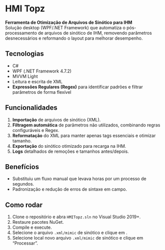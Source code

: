 # HMI Topz

**Ferramenta de Otimização de Arquivos de Sinótico para IHM**  
Solução desktop (WPF/.NET Framework) que automatiza o pós-processamento de arquivos de sinótico de IHM, removendo parâmetros desnecessários e reformando o layout para melhorar desempenho.

## Tecnologias
- C#  
- WPF (.NET Framework 4.7.2)  
- MVVM Light  
- Leitura e escrita de XML  
- **Expressões Regulares (Regex)** para identificar padrões e filtrar parâmetros de forma flexível

## Funcionalidades
1. **Importação** de arquivos de sinótico (XML).  
2. **Filtragem automática** de parâmetros não utilizados, combinando regras configuráveis e Regex.  
3. **Reformatação** do XML para manter apenas tags essenciais e otimizar tamanho.  
4. **Exportação** do sinótico otimizado para recarga na IHM.  
5. **Logs** detalhados de remoções e tamanhos antes/depois.

## Benefícios
- Substituiu um fluxo manual que levava horas por um processo de segundos.  
- Padronização e redução de erros de sintaxe em campo.

## Como rodar
1. Clone o repositório e abra `HMITopz.sln` no Visual Studio 2019+.  
2. Restaure pacotes NuGet.  
3. Compile e execute.  
4. Selecione o arquivo `.xml/mimic` de sinótico e clique em .
5. Selecione local novo arquivo `.xml/mimic` de sinótico e clique em “Processar”.
